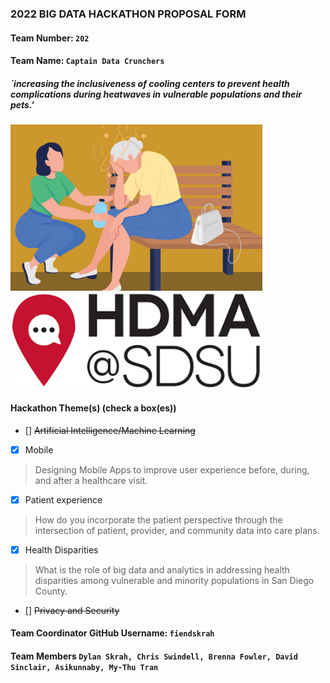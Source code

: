 ### 2022 BIG DATA HACKATHON PROPOSAL FORM

#### Team Number: `202`  

#### Team Name: `Captain Data Crunchers`    
  
##### `increasing the inclusiveness of cooling centers to prevent health complications during heatwaves in vulnerable populations and their pets.’



<img height="10%" width="80%" alt="overheated" src="https://github.com/BigDataForSanDiego/team202/blob/main/overheated_woman.jpeg?raw=true">
<img height="10%" width="80%" alt="hdma" src="https://github.com/BigDataForSanDiego/bigdataforsandiego.github.io/blob/master/templates/img/hdma2.png?raw=true"> 


#### Hackathon Theme(s) (check a box(es))
- [] <s>Artificial Intelligence/Machine Learning</s>

- [X] Mobile
> Designing Mobile Apps to improve user experience before, during, and after a healthcare visit.
- [X] Patient experience
> How do you incorporate the patient perspective through the intersection of patient, provider, and community data into care plans.
- [X] Health Disparities
> What is the role of big data and analytics in addressing health disparities among vulnerable and minority populations in San Diego County.
- [] <s>Privacy and Security</s>

#### Team Coordinator GitHub Username: `fiendskrah`

#### Team Members `Dylan Skrah, Chris Swindell, Brenna Fowler, David Sinclair, Asikunnaby, My-Thu Tran `